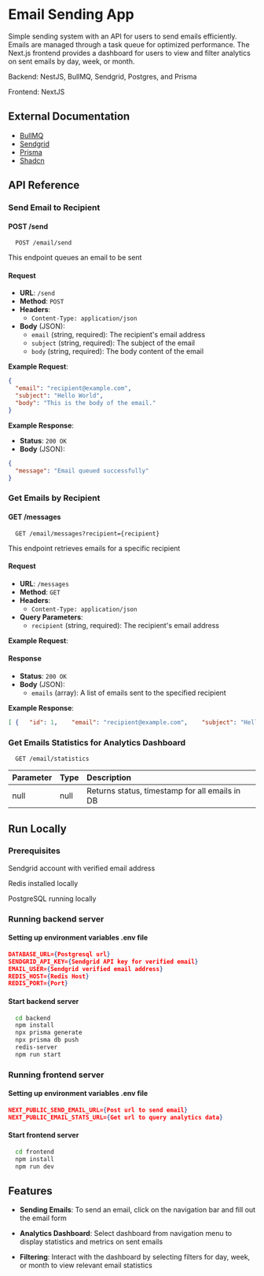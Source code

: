 
# Email Sending App




Simple sending system with an API for users to send emails efficiently. Emails are managed through a task queue for optimized performance. The Next.js frontend provides a dashboard for users to view and filter analytics on sent emails by day, week, or month.

Backend: NestJS, BullMQ, Sendgrid, Postgres, and Prisma

Frontend: NextJS
## External Documentation


- [BullMQ ](https://docs.bullmq.io/) 
- [Sendgrid ](https://www.twilio.com/docs/sendgrid/api-reference) 
- [Prisma ](https://www.prisma.io/docs/) 
- [Shadcn ](https://ui.shadcn.com/docs) 


## API Reference



### Send Email to Recipient

#### POST /send
```http
  POST /email/send
```

This endpoint queues an email to be sent

#### Request

- **URL**: `/send`
- **Method**: `POST`
- **Headers**:
  - `Content-Type: application/json`
- **Body** (JSON):
  - `email` (string, required): The recipient's email address
  - `subject` (string, required): The subject of the email
  - `body` (string, required): The body content of the email

**Example Request**:
```json
{
  "email": "recipient@example.com",
  "subject": "Hello World",
  "body": "This is the body of the email."
}
```

**Example Response**:

- **Status**: `200 OK`
- **Body** (JSON):
```json
{
  "message": "Email queued successfully"
}

```




### Get Emails by Recipient

#### GET /messages
```http
  GET /email/messages?recipient={recipient}
```

This endpoint retrieves emails for a specific recipient

#### Request

- **URL**: `/messages`
- **Method**: `GET`
- **Headers**:
  - `Content-Type: application/json`
- **Query Parameters**:
  - `recipient` (string, required): The recipient's email address

**Example Request**:




#### Response

- **Status**: `200 OK`
- **Body** (JSON):
  - `emails` (array): A list of emails sent to the specified recipient

**Example Response**:
```json
[ {   "id": 1,    "email": "recipient@example.com",    "subject": "Hello World",    "body": "This is the body of the email.",    "status": "sent",    "createdAt": "2023-07-01T12:34:56.789Z"  },  {    "id": 2,    "email": "recipient@example.com",    "subject": "Another Email",    "body": "This is another email body.",    "status": "sent",    "createdAt": "2023-07-02T12:34:56.789Z"  }]
```


### Get Emails Statistics for Analytics Dashboard
```http
  GET /email/statistics
```

| Parameter | Type     | Description                       |
| :-------- | :------- | :-------------------------------- |
| null      | null | Returns status, timestamp for all emails in DB


## Run Locally

### Prerequisites
Sendgrid account with verified email address

Redis installed locally

PostgreSQL running locally




### Running backend server

#### Setting up environment variables .env file
``` JSON
DATABASE_URL={Postgresql url}
SENDGRID_API_KEY={Sendgrid API key for verified email}
EMAIL_USER={Sendgrid verified email address}
REDIS_HOST={Redis Host}
REDIS_PORT={Port}
``` 
#### Start backend server
```bash
  cd backend
  npm install
  npx prisma generate
  npx prisma db push
  redis-server
  npm run start
```

### Running frontend server

#### Setting up environment variables .env file
``` JSON
NEXT_PUBLIC_SEND_EMAIL_URL={Post url to send email}
NEXT_PUBLIC_EMAIL_STATS_URL={Get url to query analytics data}
``` 

#### Start frontend server

```bash
  cd frontend
  npm install
  npm run dev
```



## Features

- **Sending Emails**: To send an email, click on the navigation bar and fill out the email form
- **Analytics Dashboard**: Select dashboard from navigation menu to display statistics and metrics on sent emails

- **Filtering**: Interact with the dashboard by selecting filters for day, week, or month to view relevant email statistics


